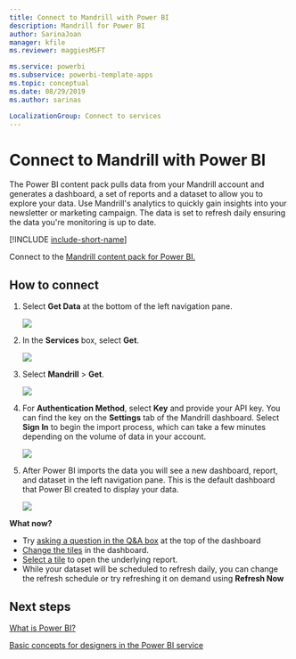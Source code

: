 ```yaml
---
title: Connect to Mandrill with Power BI
description: Mandrill for Power BI
author: SarinaJoan
manager: kfile
ms.reviewer: maggiesMSFT

ms.service: powerbi
ms.subservice: powerbi-template-apps
ms.topic: conceptual
ms.date: 08/29/2019
ms.author: sarinas

LocalizationGroup: Connect to services
---
```

# Connect to Mandrill with Power BI
The Power BI content pack pulls data from your Mandrill account and generates a dashboard, a set of reports and a dataset to allow you to explore your data. Use Mandrill's analytics to quickly gain insights into your newsletter or marketing campaign. The data is set to refresh daily ensuring the data you're monitoring is up to date.

[!INCLUDE [include-short-name](./includes/service-deprecate-content-packs.md)]

Connect to the [Mandrill content pack for Power BI.](http://app.powerbi.com/getdata/services/mandrill)

## How to connect
1. Select **Get Data** at the bottom of the left navigation pane.
   
    ![](media/service-connect-to-mandrill/getdata.png)
2. In the **Services** box, select **Get**.
   
    ![](media/service-connect-to-mandrill/services.png)
3. Select **Mandrill** > **Get**.
   
    ![](media/service-connect-to-mandrill/mandrill.png)
4. For **Authentication Method**, select **Key** and provide your API key. You can find the key on the **Settings** tab of the Mandrill dashboard. Select **Sign In** to begin the import process, which can take a few minutes depending on the volume of data in your account.
   
    ![](media/service-connect-to-mandrill/auth.png)
5. After Power BI imports the data you will see a new dashboard, report, and dataset in the left navigation pane. This is the default dashboard that Power BI created to display your data.
   
    ![](media/service-connect-to-mandrill/mandrill-dashboard1.jpg)

**What now?**

* Try [asking a question in the Q&A box](consumer/end-user-q-and-a.md) at the top of the dashboard
* [Change the tiles](service-dashboard-edit-tile.md) in the dashboard.
* [Select a tile](consumer/end-user-tiles.md) to open the underlying report.
* While your dataset will be scheduled to refresh daily, you can change the refresh schedule or try refreshing it on demand using **Refresh Now**

## Next steps
[What is Power BI?](power-bi-overview.md)

[Basic concepts for designers in the Power BI service](service-basic-concepts.md)

